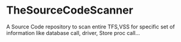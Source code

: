 # TheSourceCodeScanner
A Source Code repository to scan entire TFS,VSS for specific set of information like database call, driver, Store proc call...
